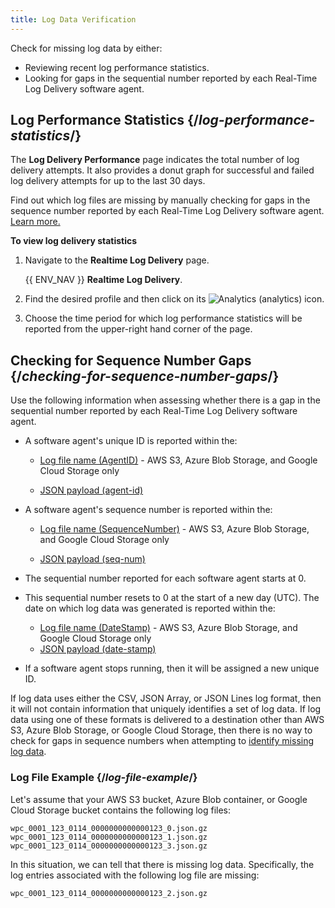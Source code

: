```yaml
---
title: Log Data Verification
---
```


Check for missing log data by either:

-   Reviewing recent log performance statistics.
-   Looking for gaps in the sequential number reported by each Real-Time Log Delivery software agent.

## Log Performance Statistics {/*log-performance-statistics*/}

The **Log Delivery Performance** page indicates the total number of log delivery attempts. It also provides a donut graph for successful and failed log delivery attempts for up to the last 30 days.

Find out which log files are missing by manually checking for gaps in the sequence number reported by each Real-Time Log Delivery software agent.  
[Learn more.](#checking-for-sequence-number-gaps)

**To view log delivery statistics**

1.  Navigate to the **Realtime Log Delivery** page.

    {{ ENV_NAV }} **Realtime Log Delivery**.

2.  Find the desired profile and then click on its <Image inline src="/images/v7/icons/analytics.png" alt="Analytics" /> (analytics) icon.
3.  Choose the time period for which log performance statistics will be reported from the upper-right hand corner of the page.


<!--
-   Log delivery failures are graphed according to the following categories:
    
     
    
    Category
    
    Description
    
    Bad Certificate
    
    Indicates that the SSL certificate corresponding to the domain where log data is being sent is invalid. Please verify your SSL certificate and then update as needed.
    
    There are online tools (e.g., [SSL Checker](https://www.sslshopper.com/ssl-checker.html)) that analyze your SSL certificate for issues.
    
    Log delivery requires a certificate whose trust anchor is a publicly trusted certificate authority (CA). Additionally, the certificate must include a chain of trust for all intermediate certificate(s) and a leaf certificate.
    
    Connection Time Out
    
    Indicates that the destination server failed to respond in a timely fashion.
    
    Failed Authentication
    
    Indicates that log delivery failed due to an unauthorized request (i.e., 401 Unauthorized or 403 Forbidden).
    
    Failed Connection
    
    Indicates that the destination server was unavailable.
    
    Failed to Deliver
    
    Indicates that log delivery failed for none of the above reasons.
    
-->

## Checking for Sequence Number Gaps {/*checking-for-sequence-number-gaps*/}


Use the following information when assessing whether there is a gap in the sequential number reported by each Real-Time Log Delivery software agent.

-   A software agent's unique ID is reported within the:
    
    -   [Log file name (AgentID)](/guides/logs/rtld/log_file_naming_convention) - AWS S3, Azure Blob Storage, and Google Cloud Storage only
        
    -   [JSON payload (agent-id)](/guides/logs/rtld/log_fields_rtld_cdn#agent-id)

-   A software agent's sequence number is reported within the:
    
    -   [Log file name (SequenceNumber)](/guides/logs/rtld/log_file_naming_convention) - AWS S3, Azure Blob Storage, and Google Cloud Storage only
        
    -   [JSON payload (seq-num)](/guides/logs/rtld/log_fields_rtld_cdn#sequence-number)
-   The sequential number reported for each software agent starts at 0.
-   This sequential number resets to 0 at the start of a new day (UTC). The date on which log data was generated is reported within the:
    
    -   [Log file name (DateStamp)](/guides/logs/rtld/log_file_naming_convention) - AWS S3, Azure Blob Storage, and Google Cloud Storage only
    -   [JSON payload (date-stamp)](/guides/logs/rtld/log_fields_rtld_cdn#datestamp)
-   If a software agent stops running, then it will be assigned a new unique ID.

<Callout type="important">

  If log data uses either the CSV, JSON Array, or JSON Lines log format, then it will not contain information that uniquely identifies a set of log data. If log data using one of these formats is delivered to a destination other than AWS S3, Azure Blob Storage, or Google Cloud Storage, then there is no way to check for gaps in sequence numbers when attempting to [identify missing log data](/guides/logs/rtld/log_data_verification#checking-for-sequence-number-gaps).

</Callout>

### Log File Example {/*log-file-example*/}

Let's assume that your AWS S3 bucket, Azure Blob container, or Google Cloud Storage bucket contains the following log files:

```
wpc_0001_123_0114_0000000000000123_0.json.gz
wpc_0001_123_0114_0000000000000123_1.json.gz
wpc_0001_123_0114_0000000000000123_3.json.gz
```

In this situation, we can tell that there is missing log data. Specifically, the log entries associated with the following log file are missing:

`wpc_0001_123_0114_0000000000000123_2.json.gz`
